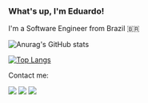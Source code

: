 ### What's up, I'm Eduardo! 
I'm a Software Engineer from Brazil 🇧🇷


![Anurag's GitHub stats](https://github-readme-stats.vercel.app/api?username=FirminoEduardo&show_icons=true&theme=default)

[![Top Langs](https://github-readme-stats.vercel.app/api/top-langs/?username=FirminoEduardo)](https://github.com/anuraghazra/github-readme-stats)

Contact me:

<div> 
  <a href="https://www.instagram.com/dudu.l1m4/" target="_blank"><img src="https://img.shields.io/badge/-Instagram-%23E4405F?style=for-the-badge&logo=instagram&logoColor=white" target="_blank"></a>
  <a href = "mailto:eduf1304@gmail.com"><img src="https://img.shields.io/badge/-Gmail-%23333?style=for-the-badge&logo=gmail&logoColor=white" target="_blank"></a>
  <a href="https://www.linkedin.com/in/eduardo-firmino-9353102b6/" target="_blank"><img src="https://img.shields.io/badge/-LinkedIn-%230077B5?style=for-the-badge&logo=linkedin&logoColor=white" target="_blank"></a> 
  
</div>
